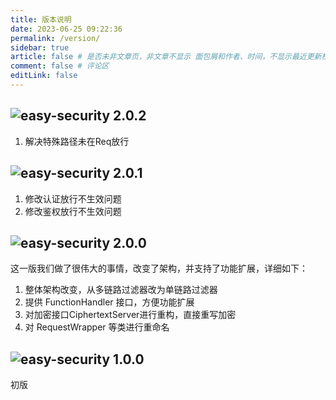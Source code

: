 ```yaml
---
title: 版本说明
date: 2023-06-25 09:22:36
permalink: /version/
sidebar: true
article: false # 是否未非文章页，非文章不显示 面包屑和作者、时间，不显示最近更新栏，不会参与到最近更新文章的数据计算中
comment: false # 评论区
editLink: false
---
```


## ![easy-security 2.0.2](https://img.shields.io/badge/EasySecurity-v2.0.2-yellow)
1. 解决特殊路径未在Req放行

## ![easy-security 2.0.1](https://img.shields.io/badge/EasySecurity-v2.0.1-yellow)
1. 修改认证放行不生效问题
2. 修改鉴权放行不生效问题

## ![easy-security 2.0.0](https://img.shields.io/badge/EasySecurity-V2.0.0-yellow)
这一版我们做了很伟大的事情，改变了架构，并支持了功能扩展，详细如下：
1. 整体架构改变，从多链路过滤器改为单链路过滤器
2. 提供 FunctionHandler 接口，方便功能扩展
3. 对加密接口CiphertextServer进行重构，直接重写加密
4. 对 RequestWrapper 等类进行重命名

## ![easy-security 1.0.0](https://img.shields.io/badge/EasySecurity-V1.0.0-yellow)
初版